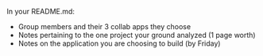 In your README.md:
- Group members and their 3 collab apps they choose
- Notes pertaining to the one project your ground analyzed (1 page worth)
- Notes on the application you are choosing to build (by Friday)